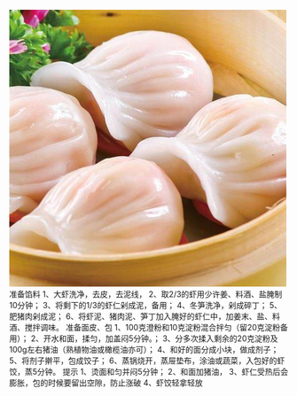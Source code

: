 ![image](https://github.com/alexwan316/Food/blob/main/%E6%88%90%E5%93%81/shuijingxiajiao/shuijingxiajiao.jpeg)
准备馅料
1、大虾洗净，去皮，去泥线，
2、取2/3的虾用少许姜、料酒、盐腌制10分钟；
3、将剩下的1/3的虾仁剁成泥，备用；
4、冬笋洗净，剁成碎丁；
5、肥猪肉剁成泥；
6、将虾泥、猪肉泥、笋丁加入腌好的虾仁中，加姜末、盐、料酒、搅拌调味。
准备面皮、包
1、100克澄粉和10克淀粉混合拌匀（留20克淀粉备用）；
2、开水和面，揉匀，加盖闷5分钟。；
3、分多次揉入剩余的20克淀粉及100g左右猪油（熟植物油或橄榄油亦可）；
4、和好的面分成小块，做成剂子；
5、将剂子擀平，包成饺子；
6、蒸锅烧开，蒸屉垫布，涂油或蔬菜，入包好的虾饺，蒸5分钟。
提示
1、烫面和匀并闷5分钟；
2、和面加猪油，
3、虾仁受热后会膨胀，包的时候要留出空隙，防止涨破
4、虾饺轻拿轻放
